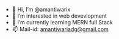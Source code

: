 - 👋 Hi, I’m @amantiwarix
- 👀 I’m interested in web devevlopment
- 🌱 I’m currently learning MERN full Stack
- 📫 Mail-id: amantiwariadg@gmail.com
<!---
amantiwarix/amantiwarix is a ✨ special ✨ repository because its `README.md` (this file) appears on your GitHub profile.
You can click the Preview link to take a look at your changes.
--->

